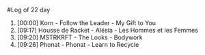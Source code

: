 #Log of 22 day

1. [00:00] Korn - Follow the Leader - My Gift to You
1. [09:17] Housse de Racket - Alésia - Les Hommes et les Femmes
1. [09:20] MSTRKRFT - The Looks - Bodywork
1. [09:26] Phonat - Phonat - Learn to Recycle
